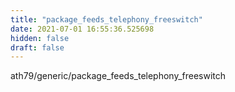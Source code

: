 ```yaml
---
title: "package_feeds_telephony_freeswitch"
date: 2021-07-01 16:55:36.525698
hidden: false
draft: false
---
```


ath79/generic/package_feeds_telephony_freeswitch

